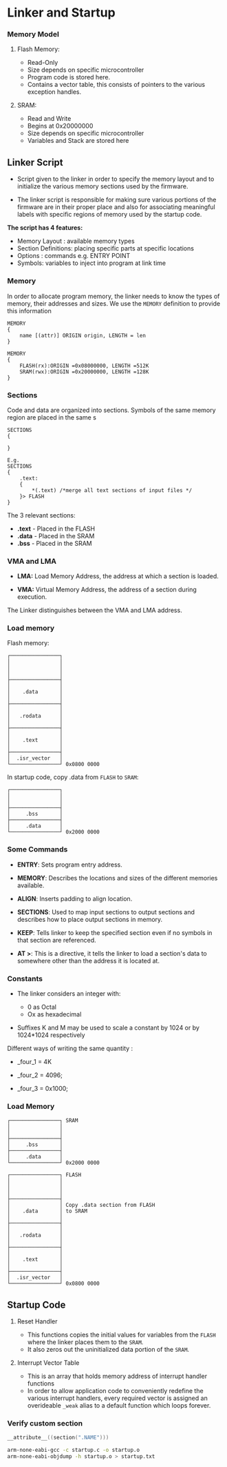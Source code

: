 # Linker and Startup

### Memory Model

1. Flash Memory:
    - Read-Only
    - Size depends on specific microcontroller
    - Program code is stored here.
    - Contains a vector table, this consists of pointers to
    the various exception handles.

2. SRAM:
    - Read and Write
    - Begins at 0x20000000
    - Size depends on specific microcontroller
    - Variables and Stack are stored here

## Linker Script

- Script given to the linker in order to specify the memory layout
and to initialize the various memory sections used by the firmware.

- The linker script is responsible for making sure various portions
of the firmware are in their proper place and also for associating
meaningful labels with specific regions of memory used by the startup
code.

**The script has 4 features:**

- Memory Layout : available memory types
- Section Definitions: placing specific parts at specific locations
- Options : commands e.g. ENTRY POINT
- Symbols: variables to inject into program at link time

### Memory

In order to allocate program memory, the linker needs to know the types
of memory, their addresses and sizes. We use the `MEMORY` definition to
provide this information

```
MEMORY
{
    name [(attr)] ORIGIN origin, LENGTH = len
}
```

```
MEMORY
{
    FLASH(rx):ORIGIN =0x08000000, LENGTH =512K
    SRAM(rwx):ORIGIN =0x20000000, LENGTH =128K
}
```

### Sections

Code and data are organized into sections. Symbols of the same memory
region are placed in the same s

```
SECTIONS
{

}
```

```
E.g.
SECTIONS
{
    .text:
    {
        *(.text) /*merge all text sections of input files */
    }> FLASH
}
```

The 3 relevant sections:

- **.text** - Placed in the FLASH
- **.data** - Placed in the SRAM
- **.bss**  - Placed in the SRAM

### VMA and LMA

- **LMA:** Load Memory Address, the address at which a section is loaded.

- **VMA:** Virtual Memory Address, the address of a section during execution.

The Linker distinguishes between the VMA and LMA address.

### Load memory

Flash memory:

```
┌────────────────┐
│                │
│                │
│                │
├────────────────┤
│                │
│    .data       │
│                │
├────────────────┤
│                │
│   .rodata      │
│                │
├────────────────┤
│                │
│    .text       │
│                │
├────────────────┤
│  .isr_vector   │
└────────────────┘ 0x0800 0000
```

In startup code, copy .data from `FLASH` to `SRAM`:

```
┌────────────────┐
│                │
│                │
├────────────────┤
│     .bss       │
├────────────────┤
│     .data      │
└────────────────┘ 0x2000 0000
```

### Some Commands

- **ENTRY**: Sets program entry address.

- **MEMORY**: Describes the locations and sizes of the different
memories available.

- **ALIGN**: Inserts padding to align location.

- **SECTIONS**: Used to map input sections to output sections and
describes how to place output sections in memory.

- **KEEP**: Tells linker to keep the specified section even if no
symbols in that section are referenced.

- **AT >**: This is a directive, it tells the linker to load a section's
data to somewhere other than the address it is located at.

### Constants

- The linker considers an integer with:
    - 0 as Octal
    - Ox as hexadecimal

- Suffixes K and M may be used to scale a constant by 1024 or by
1024*1024 respectively

Different ways of writing the same quantity :

- _four_1 = 4K

- _four_2 = 4096;

- _four_3 = 0x1000;

### Load Memory

```
┌────────────────┐ SRAM
│                │
│                │
├────────────────┤
│     .bss       │
├────────────────┤
│     .data      │
└────────────────┘ 0x2000 0000

┌────────────────┐ FLASH
│                │
│                │
│                │
├────────────────┤
│                │ Copy .data section from FLASH
│    .data       │ to SRAM
│                │
├────────────────┤
│                │
│   .rodata      │
│                │
├────────────────┤
│                │
│    .text       │
│                │
├────────────────┤
│  .isr_vector   │
└────────────────┘ 0x0800 0000
```

## Startup Code

1. Reset Handler
    - This functions copies the initial values for variables from the
    `FLASH` where the linker places them to the `SRAM`.
    - It also zeros out the uninitialized data portion of the `SRAM`.

2. Interrupt Vector Table

    - This is an array that holds memory address of interrupt handler
    functions
    - In order to allow application code to conveniently redefine the
    various interrupt handlers, every required vector is assigned an
    overideable `_weak` alias to a default function which loops forever.

### Verify custom section

```C
__attribute__((section(".NAME")))
```

```bash
arm-none-eabi-gcc -c startup.c -o startup.o
arm-none-eabi-objdump -h startup.o > startup.txt
```
